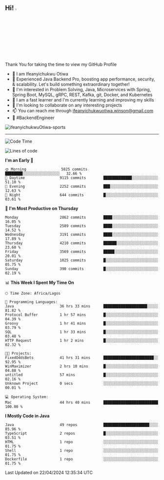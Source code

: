<!-- BLOG-POST-LIST:START --><!-- BLOG-POST-LIST:END -->

## Hi! <img src="https://media.giphy.com/media/hvRJCLFzcasrR4ia7z/giphy.gif" width="4%"> 

Thank You for taking the time to view my GitHub Profile

- 👋 I am Ifeanyichukwu Otiwa
- 🚀 Experienced Java Backend Pro, boosting app performance, security, & scalability. Let's build something extraordinary together!
- 👀 I'm interested in Problem Solving, Java, Microservices with Spring, Spring Boot, MySQL, gRPC, REST, Kafka, git, Docker, and Kubernetes
- 🌱 I am a fast learner and I'm currently learning and improving my skills
- 💞️ I'm looking to collaborate on any interesting projects
- 📫 You can reach me through ifeanyichukwuotiwa.winson@gmail.com
- 🚀 #BackendEngineer

<p align="left" marginTop="10px"> <img src="https://komarev.com/ghpvc/?username=ifeanyichukwuOtiwa-sports&label=Profile%20views&color=0e75b6&style=for-the-badge" alt="ifeanyichukwuOtiwa-sports" /> </p>

***

<!--START_SECTION:waka-->
![Code Time](http://img.shields.io/badge/Code%20Time-2%2C439%20hrs%2041%20mins-blue)

![Lines of code](https://img.shields.io/badge/From%20Hello%20World%20I%27ve%20Written-4.8%20million%20lines%20of%20code-blue)

**I'm an Early 🐤** 

```text
🌞 Morning                5825 commits        ████████░░░░░░░░░░░░░░░░░   32.66 % 
🌆 Daytime                9115 commits        █████████████░░░░░░░░░░░░   51.10 % 
🌃 Evening                2252 commits        ███░░░░░░░░░░░░░░░░░░░░░░   12.63 % 
🌙 Night                  644 commits         █░░░░░░░░░░░░░░░░░░░░░░░░   03.61 % 
```
📅 **I'm Most Productive on Thursday** 

```text
Monday                   2862 commits        ████░░░░░░░░░░░░░░░░░░░░░   16.05 % 
Tuesday                  2589 commits        ████░░░░░░░░░░░░░░░░░░░░░   14.52 % 
Wednesday                3191 commits        ████░░░░░░░░░░░░░░░░░░░░░   17.89 % 
Thursday                 4210 commits        ██████░░░░░░░░░░░░░░░░░░░   23.60 % 
Friday                   3569 commits        █████░░░░░░░░░░░░░░░░░░░░   20.01 % 
Saturday                 1025 commits        █░░░░░░░░░░░░░░░░░░░░░░░░   05.75 % 
Sunday                   390 commits         █░░░░░░░░░░░░░░░░░░░░░░░░   02.19 % 
```


📊 **This Week I Spent My Time On** 

```text
🕑︎ Time Zone: Africa/Lagos

💬 Programming Languages: 
Java                     36 hrs 33 mins      ████████████████████░░░░░   81.82 % 
Protocol Buffer          1 hr 57 mins        █░░░░░░░░░░░░░░░░░░░░░░░░   04.39 % 
Groovy                   1 hr 41 mins        █░░░░░░░░░░░░░░░░░░░░░░░░   03.79 % 
SQL                      1 hr 33 mins        █░░░░░░░░░░░░░░░░░░░░░░░░   03.48 % 
HTTP Request             1 hr 2 mins         █░░░░░░░░░░░░░░░░░░░░░░░░   02.32 % 

🐱‍💻 Projects: 
FixedOddsBets            41 hrs 31 mins      ███████████████████████░░   92.95 % 
WinMaximizer             2 hrs 10 mins       █░░░░░░░░░░░░░░░░░░░░░░░░   04.88 % 
untitled                 57 mins             █░░░░░░░░░░░░░░░░░░░░░░░░   02.16 % 
Unknown Project          0 secs              ░░░░░░░░░░░░░░░░░░░░░░░░░   00.01 % 

💻 Operating System: 
Mac                      44 hrs 40 mins      █████████████████████████   100.00 % 
```

**I Mostly Code in Java** 

```text
Java                     49 repos            █████████████████████░░░░   85.96 % 
TypeScript               2 repos             █░░░░░░░░░░░░░░░░░░░░░░░░   03.51 % 
HTML                     1 repo              ░░░░░░░░░░░░░░░░░░░░░░░░░   01.75 % 
Shell                    1 repo              ░░░░░░░░░░░░░░░░░░░░░░░░░   01.75 % 
Dockerfile               1 repo              ░░░░░░░░░░░░░░░░░░░░░░░░░   01.75 % 
```




 Last Updated on 22/04/2024 12:35:34 UTC
<!--END_SECTION:waka-->

<!--
<p align="center">
![trophy](https://github-profile-trophy.vercel.app/?username=ifeanyichukwuOtiwa-sports&theme=onedark) (https://github.com/ryo-ma/github-profile-trophy)
</p>
-->

<!---
ifeanyi-otiwa/ifeanyi-otiwa is a ✨ special ✨ repository because its `README.md` (this file) appears on your GitHub profile.
You can click the Preview link to take a look at your changes.
--->
